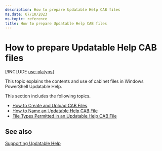 ```yaml
---
description: How to prepare Updatable Help CAB files
ms.date: 07/10/2023
ms.topic: reference
title: How to prepare Updatable Help CAB files
---
```

# How to prepare Updatable Help CAB files

[!INCLUDE [use-platyps](../../../includes/use-platyps.md)]

This topic explains the contents and use of cabinet files in Windows PowerShell Updatable Help.

This section includes the following topics.

- [How to Create and Upload CAB Files][02]
- [How to Name an Updatable Help CAB File][03]
- [File Types Permitted in an Updatable Help CAB File][01]

## See also

[Supporting Updatable Help][04]

<!-- link references -->
[01]: ./file-types-permitted-in-an-updatable-help-cab-file.md
[02]: ./how-to-create-and-upload-cab-files.md
[03]: ./how-to-name-an-updatable-help-cab-file.md
[04]: ./supporting-updatable-help.md
